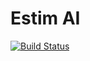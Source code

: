 # Estim AI

[![Build Status](https://github-drone.regnault.dev/api/badges/TisaneFruitRouge/projet-master-web/status.svg)](https://github-drone.regnault.dev/TisaneFruitRouge/projet-master-web)